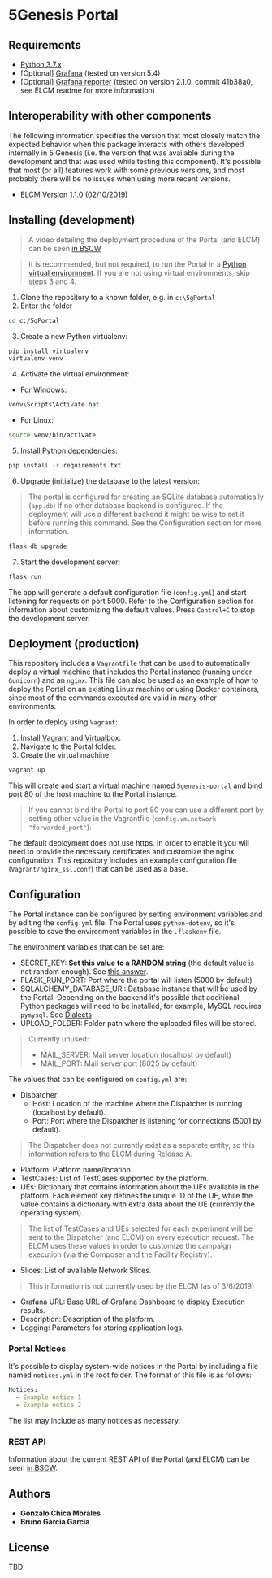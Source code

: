 # 5Genesis Portal

## Requirements

 - [Python 3.7.x](https://www.python.org)
 - [Optional] [Grafana](https://grafana.com/) (tested on version 5.4)
 - [Optional] [Grafana reporter](https://github.com/IzakMarais/reporter) 
 (tested on version 2.1.0, commit 41b38a0, see ELCM readme for more information)
 
## Interoperability with other components

The following information specifies the version that most closely match the expected behavior when this package interacts
with others developed internally in 5 Genesis (i.e. the version that was available during the development and that was 
used while testing this component). It's possible that most (or all) features work with some previous versions, and most
probably there will be no issues when using more recent versions.

 - [ELCM](https://gitlab.fokus.fraunhofer.de/5genesis/elcm) Version 1.1.0 (02/10/2019)

## Installing (development)
> A video detailing the deployment procedure of the Portal (and ELCM) can be seen [in BSCW](https://bscw.fokus.fraunhofer.de/bscw/bscw.cgi/d3208170/Coordinationlayer_call20190422.mp4)

> It is recommended, but not required, to run the Portal in a [Python virtual environment](https://virtualenv.pypa.io/en/stable/).
> If you are not using virtual environments, skip steps 3 and 4.

1. Clone the repository to a known folder, e.g. in `c:\5gPortal` 
2. Enter the folder
```bash
cd c:/5gPortal
```
3. Create a new Python virtualenv:
```bash
pip install virtualenv
virtualenv venv
```
4. Activate the virtual environment:
- For Windows:
```powershell
venv\Scripts\Activate.bat
```
- For Linux:
```bash
source venv/bin/activate
```
5. Install Python dependencies:
```bash
pip install -r requirements.txt
```

6. Upgrade (initialize) the database to the latest version:
> The portal is configured for creating an SQLite database automatically (`app.db`) if no other database backend is configured.
> If the deployment will use a different backend it might be wise to set it before running this command. See the Configuration section for more information. 

```bash
flask db upgrade
```

7. Start the development server:
```bash
flask run
```
The app will generate a default configuration file (`config.yml`) and start listening for requests on port 5000.
Refer to the Configuration section for information about customizing the default values.
Press `Control+C` to stop the development server.

## Deployment (production)

This repository includes a `Vagrantfile` that can be used to automatically deploy a virtual machine
that includes the Portal instance (running under `Gunicorn`) and an `nginx`. This file can also be 
used as an example of how to deploy the Portal on an existing Linux machine or using Docker containers,
since most of the commands executed are valid in many other environments.

In order to deploy using `Vagrant`:

1. Install [Vagrant](https://www.vagrantup.com/downloads.html) and [Virtualbox](https://www.virtualbox.org/wiki/Downloads).
2. Navigate to the Portal folder.
3. Create the virtual machine:
```bash
vagrant up
```  

This will create and start a virtual machine named `5genesis-portal` and bind port 80 of the host machine to the Portal instance.
> If you cannot bind the Portal to port 80 you can use a different port by setting other value in the Vagrantfile (`config.vm.network "forwarded_port"`).

The default deployment does not use https. In order to enable it you will need to provide the necessary certificates and customize the nginx configuration. This repository includes an example configuration file (`Vagrant/nginx_ssl.conf`) that can be used as a base.

## Configuration

The Portal instance can be configured by setting environment variables and by editing the `config.yml` file. The Portal uses `python-dotenv`, so it's possible to save the environment variables in the `.flaskenv` file.

The environment variables that can be set are:
* SECRET_KEY: **Set this value to a RANDOM string** (the default value is not random enough). See [this answer](https://stackoverflow.com/a/22463969).
* FLASK_RUN_PORT: Port where the portal will listen (5000 by default)
* SQLALCHEMY_DATABASE_URI: Database instance that will be used by the Portal. Depending on the backend it's possible that additional Python packages will need to be installed, for example, MySQL requires `pymysql`. See [Dialects](https://docs.sqlalchemy.org/en/latest/dialects/index.html)
* UPLOAD_FOLDER: Folder path where the uploaded files will be stored.

> Currently unused:
> * MAIL_SERVER: Mail server location (localhost by default)
> * MAIL_PORT: Mail server port (8025 by default)

The values that can be configured on `config.yml` are:
* Dispatcher:
    * Host: Location of the machine where the Dispatcher is running (localhost by default).
    * Port: Port where the Dispatcher is listening for connections (5001 by default).
> The Dispatcher does not currently exist as a separate entity, so this information refers to the ELCM during Release A.
* Platform: Platform name/location.
* TestCases: List of TestCases supported by the platform.
* UEs: Dictionary that contains information about the UEs available in the platform. Each element key defines the unique
ID of the UE, while the value contains a dictionary with extra data about the UE (currently the operating system).
> The list of TestCases and UEs selected for each experiment will be sent to the Dispatcher (and ELCM) on every 
execution request. The ELCM uses these values in order to customize the campaign execution (via the Composer and the 
Facility Registry).
* Slices: List of available Network Slices.
> This information is not currently used by the ELCM (as of 3/6/2019)
* Grafana URL: Base URL of Grafana Dashboard to display Execution results.
* Description: Description of the platform.
* Logging: Parameters for storing application logs.

### Portal Notices

It's possible to display system-wide notices in the Portal by including a file named `notices.yml` in the root folder.
The format of this file is as follows:

```yaml
Notices:
  - Example notice 1
  - Example notice 2
```
The list may include as many notices as necessary.

### REST API

Information about the current REST API of the Portal (and ELCM) can be seen [in BSCW](https://bscw.fokus.fraunhofer.de/bscw/bscw.cgi/d3228781/OpenAPIv1.docx).

## Authors

* **Gonzalo Chica Morales**
* **Bruno Garcia Garcia**

## License

TBD

